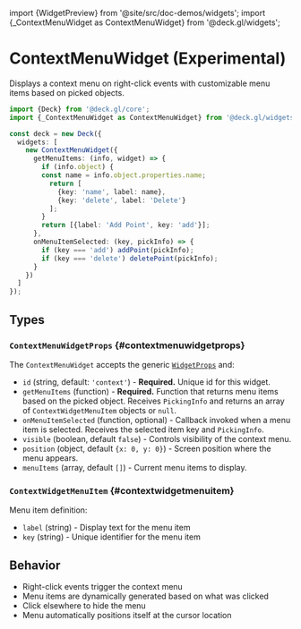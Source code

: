 import {WidgetPreview} from '@site/src/doc-demos/widgets';
import {_ContextMenuWidget as ContextMenuWidget} from '@deck.gl/widgets';

# ContextMenuWidget (Experimental)

Displays a context menu on right-click events with customizable menu items based on picked objects.

<WidgetPreview cls={GeocoderWidget}/>

```ts
import {Deck} from '@deck.gl/core';
import {_ContextMenuWidget as ContextMenuWidget} from '@deck.gl/widgets';

const deck = new Deck({
  widgets: [
    new ContextMenuWidget({
      getMenuItems: (info, widget) => {
        if (info.object) {
        const name = info.object.properties.name;
          return [
            {key: 'name', label: name},
            {key: 'delete', label: 'Delete'}
          ];
        }
        return [{label: 'Add Point', key: 'add'}];
      },
      onMenuItemSelected: (key, pickInfo) => {
        if (key === 'add') addPoint(pickInfo);  
        if (key === 'delete') deletePoint(pickInfo);  
      }
    })
  ]
});
```

## Types

### `ContextMenuWidgetProps` {#contextmenuwidgetprops}

The `ContextMenuWidget` accepts the generic [`WidgetProps`](../core/widget.md#widgetprops) and:

- `id` (string, default: `'context'`) - **Required.** Unique id for this widget.
- `getMenuItems` (function) - **Required.** Function that returns menu items based on the picked object. Receives `PickingInfo` and returns an array of `ContextWidgetMenuItem` objects or `null`.
- `onMenuItemSelected` (function, optional) - Callback invoked when a menu item is selected. Receives the selected item key and `PickingInfo`.
- `visible` (boolean, default `false`) - Controls visibility of the context menu.
- `position` (object, default `{x: 0, y: 0}`) - Screen position where the menu appears.
- `menuItems` (array, default `[]`) - Current menu items to display.

### `ContextWidgetMenuItem` {#contextwidgetmenuitem}

Menu item definition:

- `label` (string) - Display text for the menu item
- `key` (string) - Unique identifier for the menu item

## Behavior

- Right-click events trigger the context menu
- Menu items are dynamically generated based on what was clicked
- Click elsewhere to hide the menu
- Menu automatically positions itself at the cursor location
